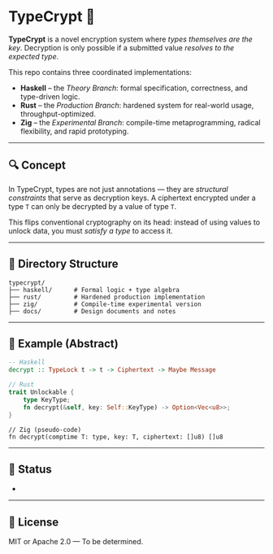 # TypeCrypt 🔐

**TypeCrypt** is a novel encryption system where *types themselves are the key*. Decryption is only possible if a submitted value *resolves to the expected type*.

This repo contains three coordinated implementations:

- **Haskell** – the *Theory Branch*: formal specification, correctness, and type-driven logic.
- **Rust** – the *Production Branch*: hardened system for real-world usage, throughput-optimized.
- **Zig** – the *Experimental Branch*: compile-time metaprogramming, radical flexibility, and rapid prototyping.

---

## 🔍 Concept

In TypeCrypt, types are not just annotations — they are *structural constraints* that serve as decryption keys. A ciphertext encrypted under a type `T` can only be decrypted by a value of type `T`.

This flips conventional cryptography on its head: instead of using values to unlock data, you must *satisfy a type* to access it.

---

## 📂 Directory Structure

```text
typecrypt/
├── haskell/      # Formal logic + type algebra
├── rust/         # Hardened production implementation
├── zig/          # Compile-time experimental version
├── docs/         # Design documents and notes
```

---

## 🧠 Example (Abstract)

```haskell
-- Haskell
decrypt :: TypeLock t -> t -> Ciphertext -> Maybe Message
```

```rust
// Rust
trait Unlockable {
    type KeyType;
    fn decrypt(&self, key: Self::KeyType) -> Option<Vec<u8>>;
}
```

```zig
// Zig (pseudo-code)
fn decrypt(comptime T: type, key: T, ciphertext: []u8) []u8
```

---

## 🚧 Status

-

---

## 📜 License

MIT or Apache 2.0 — To be determined.

